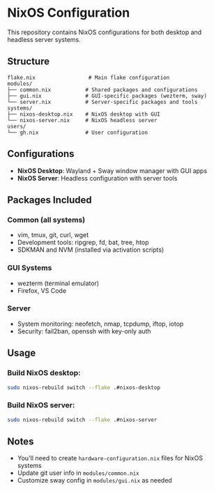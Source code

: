 # NixOS Configuration

This repository contains NixOS configurations for both desktop and headless server systems.

## Structure

```
flake.nix                 # Main flake configuration
modules/
├── common.nix           # Shared packages and configurations
├── gui.nix              # GUI-specific packages (wezterm, sway)
└── server.nix           # Server-specific packages and tools
systems/
├── nixos-desktop.nix    # NixOS desktop with GUI
└── nixos-server.nix     # NixOS headless server
users/
└── gh.nix               # User configuration
```

## Configurations

- **NixOS Desktop**: Wayland + Sway window manager with GUI apps
- **NixOS Server**: Headless configuration with server tools

## Packages Included

### Common (all systems)
- vim, tmux, git, curl, wget
- Development tools: ripgrep, fd, bat, tree, htop
- SDKMAN and NVM (installed via activation scripts)

### GUI Systems
- wezterm (terminal emulator)
- Firefox, VS Code

### Server
- System monitoring: neofetch, nmap, tcpdump, iftop, iotop
- Security: fail2ban, openssh with key-only auth

## Usage

### Build NixOS desktop:
```bash
sudo nixos-rebuild switch --flake .#nixos-desktop
```

### Build NixOS server:
```bash
sudo nixos-rebuild switch --flake .#nixos-server
```

## Notes

- You'll need to create `hardware-configuration.nix` files for NixOS systems
- Update git user info in `modules/common.nix`
- Customize sway config in `modules/gui.nix` as needed
